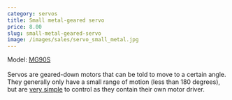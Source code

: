 ```yaml
---
category: servos
title: Small metal-geared servo
price: 8.00
slug: small-metal-geared-servo
image: /images/sales/servo_small_metal.jpg
---
```

Model: <a href="http://www.electronicoscaldas.com/datasheet/MG90S_Tower-Pro.pdf">MG90S</a>
<br><br>Servos are geared-down motors that can be told to move to a certain angle. They generally only have a small range of motion (less than 180 degrees), but are <a href="https://www.arduino.cc/en/Reference/Servo">very simple</a> to control as they contain their own motor driver.
